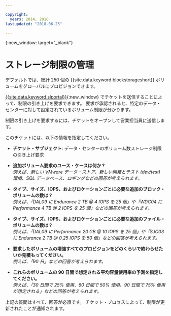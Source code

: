 ```yaml
---

copyright:
  years: 2014, 2018
lastupdated: "2018-06-25"

---
```

{:new_window: target="_blank"}

# ストレージ制限の管理

デフォルトでは、総計 250 個の {{site.data.keyword.blockstorageshort}} ボリュームをグローバルにプロビジョンできます。 

[{{site.data.keyword.slportal}}](https://control.softlayer.com/){:new_window} でチケットを送信することによって、制限の引き上げを要求できます。 要求が承認されると、特定のデータ・センターに対して設定されているボリューム制限が分かります。  

制限の引き上げを要求するには、チケットをオープンして営業担当員に送信します。

このチケットには、以下の情報を指定してください。

- **チケット・サブジェクト**: データ・センターのボリューム数ストレージ制限の引き上げ要求

- **追加ボリューム要求のユース・ケースは何か ?** <br />
*例えば、新しい VMware データ・ストア、新しい開発とテスト (dev/test) 環境、SQL データベース、ロギングなどの回答が考えられます。*

- **タイプ、サイズ、IOPS、およびロケーションごとに必要な追加のブロック・ボリュームの数は ?** <br />
*例えば、「DAL09 に Endurance 2 TB @ 4 IOPS を 25 個」や「WDC04 に Performance 4 TB @ 2 IOPS を 25 個」などの回答が考えられます。*

- **タイプ、サイズ、IOPS、およびロケーションごとに必要な追加のファイル・ボリュームの数は ?** <br />
*例えば、「DAL09 に Performance 20 GB @ 10 IOPS を 25 個」や「SJC03 に Endurance 2 TB @ 0.25 IOPS を 50 個」などの回答が考えられます。*
 
- **要求したボリュームの増強すべてのプロビジョンをどのくらいで終わらせたいか見積もってください。** <br />
 *例えば、「90 日」などの回答が考えられます。*

- **これらのボリュームの 90 日間で想定される平均容量使用率の予測を指定してください。** <br />
*例えば、「30 日間で 25% 使用、60 日間で 50% 使用、90 日間で 75% 使用が想定される」などの回答が考えられます。*

上記の質問はすべて、回答が必須です。 チケット・プロセスによって、制限が更新されたことが通知されます。 
